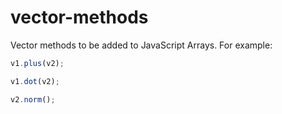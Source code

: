 # vector-methods

Vector methods to be added to JavaScript Arrays. For example:

```javascript
v1.plus(v2);

v1.dot(v2);

v2.norm();


```
